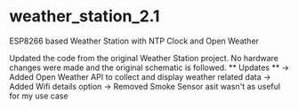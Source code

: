 # weather_station_2.1
ESP8266 based Weather Station with NTP Clock and Open Weather


Updated the code from the original Weather Station project. 
No hardware changes were made and the original schematic is followed.
** Updates **
-> Added Open Weather API to collect and display weather related data
-> Added Wifi details option
-> Removed Smoke Sensor asit wasn't as useful for my use case


